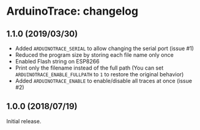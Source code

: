 ArduinoTrace: changelog
=======================

1.1.0 (2019/03/30)
------------------

* Added `ARDUINOTRACE_SERIAL` to allow changing the serial port (issue #1)
* Reduced the program size by storing each file name only once
* Enabled Flash string on ESP8266
* Print only the filename instead of the full path
  (You can set `ARDUINOTRACE_ENABLE_FULLPATH` to `1` to restore the original behavior)
* Added `ARDUINOTRACE_ENABLE` to enable/disable all traces at once (issue #2)

1.0.0 (2018/07/19)
------------------

Initial release.
